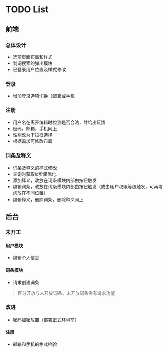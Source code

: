 # TODO List

## 前端

### 总体设计

* 选项页面布局和样式
* 划词搜索的弹出模块
* 已登录用户位置及样式修改

### 登录

* 增加登录选项切换（邮箱或手机

### 注册

* 用户名在离开编辑时检测是否合法，并给出反馈
* 密码，邮箱，手机同上
* 性别改为下拉框选择
* 根据需求可修改布局

### 词条及释义

* 词条及释义的样式修改
* 查询时获取id步骤优化
* 添加释义，改放在词条模块内部由按钮触发
* 编辑词条，改放在词条模块内部由按钮触发（或由用户权限等级触发，可再考虑放在不同位置）
* 编辑释义，删除词条，删除释义同上

## 后台

### 未开工

#### 用户模块

* 编辑个人信息

#### 词条模块

* 请求创建词条
> 区分开放与未开放词条，未开放词条需有请求功能

### 改进

* 密码加密放置（部署正式环境前）

#### 注册

* 邮箱和手机的格式检验
